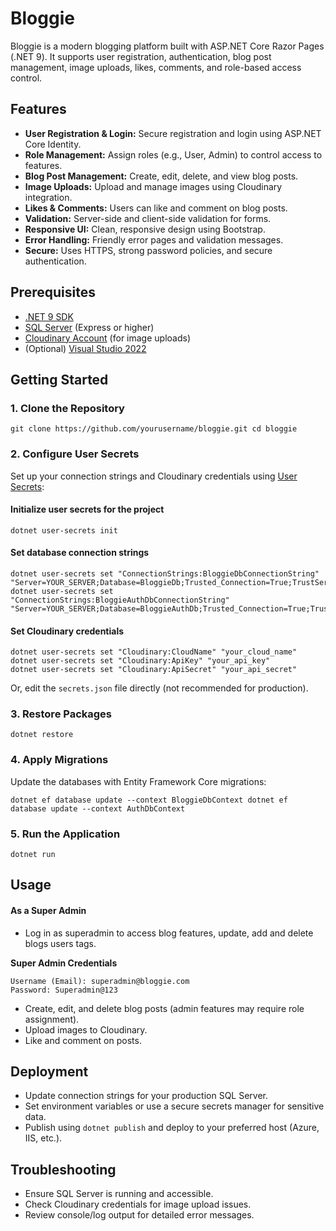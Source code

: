 # Bloggie

Bloggie is a modern blogging platform built with ASP.NET Core Razor Pages (.NET 9). It supports user registration, authentication, blog post management, image uploads, likes, comments, and role-based access control.

## Features

- **User Registration & Login:** Secure registration and login using ASP.NET Core Identity.
- **Role Management:** Assign roles (e.g., User, Admin) to control access to features.
- **Blog Post Management:** Create, edit, delete, and view blog posts.
- **Image Uploads:** Upload and manage images using Cloudinary integration.
- **Likes & Comments:** Users can like and comment on blog posts.
- **Validation:** Server-side and client-side validation for forms.
- **Responsive UI:** Clean, responsive design using Bootstrap.
- **Error Handling:** Friendly error pages and validation messages.
- **Secure:** Uses HTTPS, strong password policies, and secure authentication.

## Prerequisites

- [.NET 9 SDK](https://dotnet.microsoft.com/download/dotnet/9.0)
- [SQL Server](https://www.microsoft.com/en-us/sql-server/sql-server-downloads) (Express or higher)
- [Cloudinary Account](https://cloudinary.com/) (for image uploads)
- (Optional) [Visual Studio 2022](https://visualstudio.microsoft.com/vs/)

## Getting Started

### 1. Clone the Repository

```
git clone https://github.com/yourusername/bloggie.git cd bloggie
```

### 2. Configure User Secrets

Set up your connection strings and Cloudinary credentials using [User Secrets](https://learn.microsoft.com/en-us/aspnet/core/security/app-secrets):

#### Initialize user secrets for the project

```
dotnet user-secrets init
```

#### Set database connection strings

```
dotnet user-secrets set "ConnectionStrings:BloggieDbConnectionString" "Server=YOUR_SERVER;Database=BloggieDb;Trusted_Connection=True;TrustServerCertificate=Yes"
dotnet user-secrets set "ConnectionStrings:BloggieAuthDbConnectionString" "Server=YOUR_SERVER;Database=BloggieAuthDb;Trusted_Connection=True;TrustServerCertificate=Yes"
```

#### Set Cloudinary credentials

```
dotnet user-secrets set "Cloudinary:CloudName" "your_cloud_name"
dotnet user-secrets set "Cloudinary:ApiKey" "your_api_key"
dotnet user-secrets set "Cloudinary:ApiSecret" "your_api_secret"
```

Or, edit the `secrets.json` file directly (not recommended for production).

### 3. Restore Packages

```
dotnet restore
```

### 4. Apply Migrations

Update the databases with Entity Framework Core migrations:

```
dotnet ef database update --context BloggieDbContext dotnet ef database update --context AuthDbContext
```

### 5. Run the Application

```
dotnet run
```

## Usage

#### As a Super Admin

- Log in as superadmin to access blog features, update, add and delete blogs users tags.

**Super Admin Credentials**

```
Username (Email): superadmin@bloggie.com
Password: Superadmin@123
```

- Create, edit, and delete blog posts (admin features may require role assignment).
- Upload images to Cloudinary.
- Like and comment on posts.

## Deployment

- Update connection strings for your production SQL Server.
- Set environment variables or use a secure secrets manager for sensitive data.
- Publish using `dotnet publish` and deploy to your preferred host (Azure, IIS, etc.).

## Troubleshooting

- Ensure SQL Server is running and accessible.
- Check Cloudinary credentials for image upload issues.
- Review console/log output for detailed error messages.
